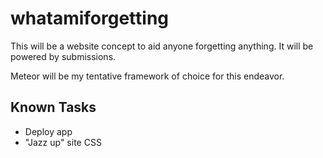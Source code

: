 whatamiforgetting
=================
This will be a website concept to aid anyone forgetting anything. It will be powered by submissions.

Meteor will be my tentative framework of choice for this endeavor.

Known Tasks
-----------
* Deploy app
* "Jazz up" site CSS